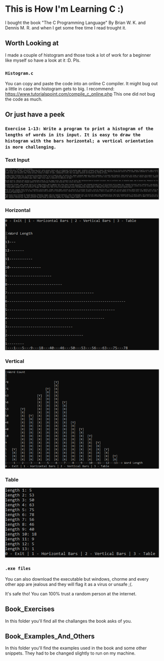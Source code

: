 # This is How I'm Learning C :)

I bought the book "The C Programming Language" By Brian W. K. and Dennis M. R. and when I get some free time I read trought it.

## Worth Looking at

I made a couple of histogram and those took a lot of work for a beginner like myself so have a look at it :D. Pls.

### `Histogram.c`
You can copy and paste the code into an online C compiler. It might bug out a little in case the histogram gets to big. 
I recommend: https://www.tutorialspoint.com/compile_c_online.php
This one did not bug the code as much.

## Or just have a peek

### `Exercise 1-13: Write a program to print a histogram of the lengths of words in its input. It is easy to draw the histogram with the bars horizontal; a vertical orientation is more challenging.`

### Text Input

![plot](./txt_input.png)

### Horizontal

![plot](./horz.png)

### Vertical

![plot](./vert.png)

### Table

![plot](./table.png)

### `.exe files`

You can also download the executable but windows, chorme and every other app are jealous and they will flag it as a virus or unsafe ;(.

It's safe tho! You can 100% trust a random person at the internet. 

## Book_Exercises

In this folder you'll find all the challanges the book asks of you.

## Book_Examples_And_Others

In this folder you'll find the examples used in the book and some other snippets. They had to be changed slightly to run on my machine.